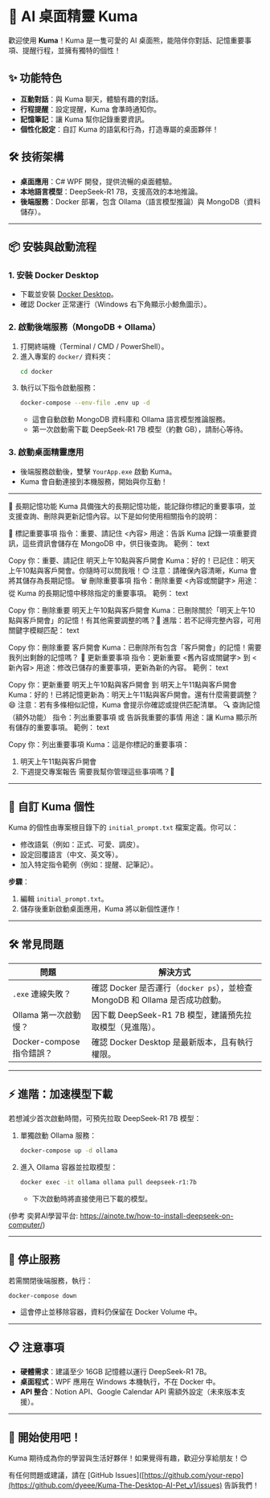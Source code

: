 # 🧸 AI 桌面精靈 Kuma

歡迎使用 **Kuma**！Kuma 是一隻可愛的 AI 桌面熊，能陪伴你對話、記憶重要事項、提醒行程，並擁有獨特的個性！

## ✨ 功能特色
- **互動對話**：與 Kuma 聊天，體驗有趣的對話。
- **行程提醒**：設定提醒，Kuma 會準時通知你。
- **記憶筆記**：讓 Kuma 幫你記錄重要資訊。
- **個性化設定**：自訂 Kuma 的語氣和行為，打造專屬的桌面夥伴！

## 🛠️ 技術架構
- **桌面應用**：C# WPF 開發，提供流暢的桌面體驗。
- **本地語言模型**：DeepSeek-R1 7B，支援高效的本地推論。
- **後端服務**：Docker 部署，包含 Ollama（語言模型推論）與 MongoDB（資料儲存）。

---

## 📦 安裝與啟動流程

### 1. 安裝 Docker Desktop
- 下載並安裝 [Docker Desktop](https://www.docker.com/products/docker-desktop/)。
- 確認 Docker 正常運行（Windows 右下角顯示小鯨魚圖示）。

### 2. 啟動後端服務（MongoDB + Ollama）
1. 打開終端機（Terminal / CMD / PowerShell）。
2. 進入專案的 `docker/` 資料夾：
   ```bash
   cd docker
   ```
3. 執行以下指令啟動服務：
   ```bash
   docker-compose --env-file .env up -d
   ```
   - 這會自動啟動 MongoDB 資料庫和 Ollama 語言模型推論服務。
   - 第一次啟動需下載 DeepSeek-R1 7B 模型（約數 GB），請耐心等待。

### 3. 啟動桌面精靈應用
- 後端服務啟動後，雙擊 `YourApp.exe` 啟動 Kuma。
- Kuma 會自動連接到本機服務，開始與你互動！

---
🧠 長期記憶功能
Kuma 具備強大的長期記憶功能，能記錄你標記的重要事項，並支援查詢、刪除與更新記憶內容。以下是如何使用相關指令的說明：

📌 標記重要事項
指令：重要、請記住 <內容>
用途：告訴 Kuma 記錄一項重要資訊，這些資訊會儲存在 MongoDB 中，供日後查詢。
範例：
text

Copy
你：重要、請記住 明天上午10點與客戶開會
Kuma：好的！已記住：明天上午10點與客戶開會。你隨時可以問我哦！😊
注意：請確保內容清晰，Kuma 會將其儲存為長期記憶。
🗑️ 刪除重要事項
指令：刪除重要 <內容或關鍵字>
用途：從 Kuma 的長期記憶中移除指定的重要事項。
範例：
text

Copy
你：刪除重要 明天上午10點與客戶開會
Kuma：已刪除關於「明天上午10點與客戶開會」的記憶！有其他需要調整的嗎？🐻
進階：若不記得完整內容，可用關鍵字模糊匹配：
text

Copy
你：刪除重要 客戶開會
Kuma：已刪除所有包含「客戶開會」的記憶！需要我列出剩餘的記憶嗎？
🔄 更新重要事項
指令：更新重要 <舊內容或關鍵字> 到 <新內容>
用途：修改已儲存的重要事項，更新為新的內容。
範例：
text

Copy
你：更新重要 明天上午10點與客戶開會 到 明天上午11點與客戶開會
Kuma：好的！已將記憶更新為：明天上午11點與客戶開會。還有什麼需要調整？😄
注意：若有多條相似記憶，Kuma 會提示你確認或提供匹配清單。
🔍 查詢記憶（額外功能）
指令：列出重要事項 或 告訴我重要的事情
用途：讓 Kuma 顯示所有儲存的重要事項。
範例：
text

Copy
你：列出重要事項
Kuma：這是你標記的重要事項：
1. 明天上午11點與客戶開會
2. 下週提交專案報告
需要我幫你管理這些事項嗎？🐾
---

## 📝 自訂 Kuma 個性
Kuma 的個性由專案根目錄下的 `initial_prompt.txt` 檔案定義。你可以：
- 修改語氣（例如：正式、可愛、調皮）。
- 設定回覆語言（中文、英文等）。
- 加入特定指令範例（例如：提醒、記筆記）。

**步驟**：
1. 編輯 `initial_prompt.txt`。
2. 儲存後重新啟動桌面應用，Kuma 將以新個性運作！

---

## 🛠️ 常見問題
| **問題** | **解決方式** |
|----------|--------------|
| `.exe` 連線失敗？ | 確認 Docker 是否運行（`docker ps`），並檢查 MongoDB 和 Ollama 是否成功啟動。 |
| Ollama 第一次啟動慢？ | 因下載 DeepSeek-R1 7B 模型，建議預先拉取模型（見進階）。 |
| Docker-compose 指令錯誤？ | 確認 Docker Desktop 是最新版本，且有執行權限。 |

---

## ⚡ 進階：加速模型下載
若想減少首次啟動時間，可預先拉取 DeepSeek-R1 7B 模型：
1. 單獨啟動 Ollama 服務：
   ```bash
   docker-compose up -d ollama
   ```
2. 進入 Ollama 容器並拉取模型：
   ```bash
   docker exec -it ollama ollama pull deepseek-r1:7b
   ```
   - 下次啟動時將直接使用已下載的模型。
  
(參考 奕昇AI學習平台: https://ainote.tw/how-to-install-deepseek-on-computer/)

---

## 🧹 停止服務
若需關閉後端服務，執行：
```bash
docker-compose down
```
- 這會停止並移除容器，資料仍保留在 Docker Volume 中。

---

## 📋 注意事項
- **硬體需求**：建議至少 16GB 記憶體以運行 DeepSeek-R1 7B。
- **桌面程式**：WPF 應用在 Windows 本機執行，不在 Docker 中。
- **API 整合**：Notion API、Google Calendar API 需額外設定（未來版本支援）。

---

## 🏁 開始使用吧！
Kuma 期待成為你的學習與生活好夥伴！如果覺得有趣，歡迎分享給朋友！😊

有任何問題或建議，請在 [GitHub Issues]([https://github.com/your-repo](https://github.com/dyeee/Kuma-The-Desktop-AI-Pet_v1/issues) 告訴我們！
